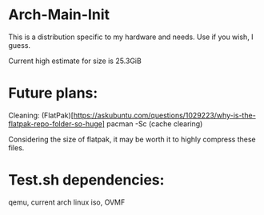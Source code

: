 # Arch-Main-Init
This is a distribution specific to my hardware and needs. Use if you wish, I guess.

Current high estimate for size is 25.3GiB

# Future plans:
Cleaning:
(FlatPak)[https://askubuntu.com/questions/1029223/why-is-the-flatpak-repo-folder-so-huge]
pacman -Sc (cache clearing)

Considering the size of flatpak, it may be worth it to highly compress these files.


# Test.sh dependencies:
qemu, current arch linux iso, OVMF
